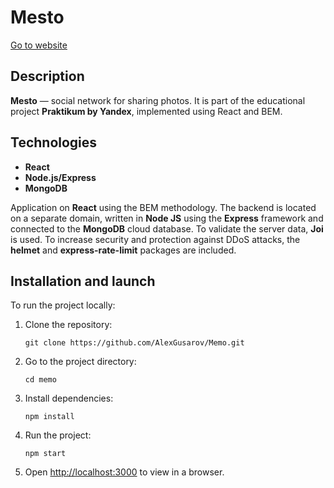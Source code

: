 # Mesto

[Go to website](https://mestoapp.netlify.app/)

## Description

**Mesto** — social network for sharing photos. It is part of the educational project **Praktikum by Yandex**, implemented using React and BEM.

## Technologies

- **React** 
- **Node.js/Express**
- **MongoDB** 

Application on **React** using the BEM methodology. The backend is located on a separate domain, written in **Node JS** using the **Express** framework and connected to the **MongoDB** cloud database. To validate the server data, **Joi** is used. To increase security and protection against DDoS attacks, the **helmet** and **express-rate-limit** packages are included.

## Installation and launch
To run the project locally:

1. Clone the repository:

   ```
   git clone https://github.com/AlexGusarov/Memo.git
   ```
2. Go to the project directory:

   ```
   cd memo
   ```
3. Install dependencies:

   ```
   npm install
   ```
4. Run the project:

   ```
   npm start
   ```
5. Open [http://localhost:3000](http://localhost:3000) to view in a browser.
